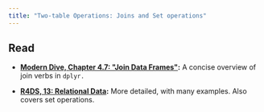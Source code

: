```yaml
---
title: "Two-table Operations: Joins and Set operations"
---
```


## Read

- **[Modern Dive, Chapter 4.7: "Join Data Frames"](https://moderndive.com/4-wrangling.html#joins):** A concise overview of join verbs in `dplyr.`

- **[R4DS, 13: Relational Data](https://r4ds.had.co.nz/relational-data.html):** More detailed, with many examples. Also covers set operations.


